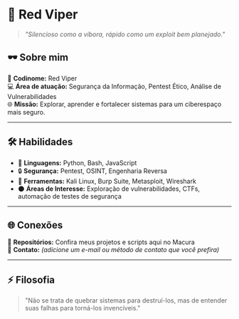 # 🐍 Red Viper  

> *"Silencioso como a víbora, rápido como um exploit bem planejado."*  

## 🕶️ Sobre mim  
🔴 **Codinome:** Red Viper  
💻 **Área de atuação:** Segurança da Informação, Pentest Ético, Análise de Vulnerabilidades  
🌐 **Missão:** Explorar, aprender e fortalecer sistemas para um ciberespaço mais seguro.  

---

## 🛠️ Habilidades  
- 🐍 **Linguagens:** Python, Bash, JavaScript  
- 🔒 **Segurança:** Pentest, OSINT, Engenharia Reversa  
- 🧰 **Ferramentas:** Kali Linux, Burp Suite, Metasploit, Wireshark  
- 🌑 **Áreas de Interesse:** Exploração de vulnerabilidades, CTFs, automação de testes de segurança  

---

## 🌐 Conexões  
📂 **Repositórios:** Confira meus projetos e scripts aqui no Macura  
📧 **Contato:** *(adicione um e-mail ou método de contato que você prefira)*  

---

## ⚡ Filosofia  
> "Não se trata de quebrar sistemas para destruí-los, mas de entender suas falhas para torná-los invencíveis."  

